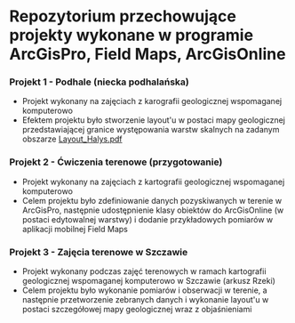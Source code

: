 # Repozytorium przechowujące projekty wykonane w programie ArcGisPro, Field Maps, ArcGisOnline
### Projekt 1 - Podhale (niecka podhalańska)
- Projekt wykonany na zajęciach z karografii geologicznej wspomaganej komputerowo
- Efektem projektu było stworzenie layout'u w postaci mapy geologicznej przedstawiającej granice występowania warstw skalnych na zadanym obszarze
[Layout_Halys.pdf](https://github.com/filiphalys02/ArcGisPro-Projects/files/11888009/Layout_Halys.pdf)

### Projekt 2 - Ćwiczenia terenowe (przygotowanie)
- Projekt wykonany na zajęciach z kartografii geologicznej wspomaganej komputerowo
- Celem projektu było zdefiniowanie danych pozyskiwanych w terenie w ArcGisPro, następnie udostępnienie klasy obiektów do ArcGisOnline (w postaci 
  edytowalnej warstwy) i dodanie przykładowych pomiarów w aplikacji mobilnej Field Maps

### Projekt 3 - Zajęcia terenowe w Szczawie
- Projekt wykonany podczas zajęć terenowych w ramach kartografii geologicznej wspomaganej komputerowo w Szczawie (arkusz Rzeki)
- Celem projektu było wykonanie pomiarów i obserwacji w terenie, a następnie przetworzenie zebranych danych i wykonanie layout'u w postaci 
  szczegółowej mapy geologicznej wraz z objaśnieniami
